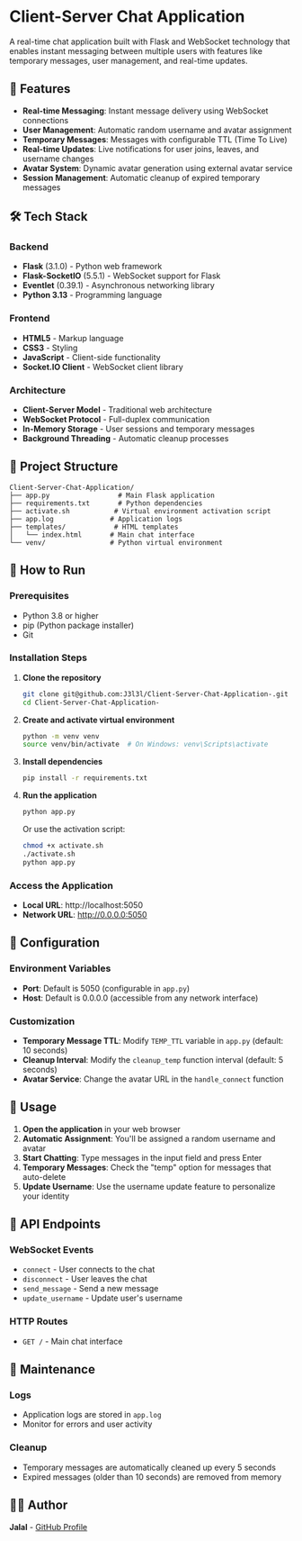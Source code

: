 # Client-Server Chat Application

A real-time chat application built with Flask and WebSocket technology that enables instant messaging between multiple users with features like temporary messages, user management, and real-time updates.

## 🚀 Features

- **Real-time Messaging**: Instant message delivery using WebSocket connections
- **User Management**: Automatic random username and avatar assignment
- **Temporary Messages**: Messages with configurable TTL (Time To Live)
- **Real-time Updates**: Live notifications for user joins, leaves, and username changes
- **Avatar System**: Dynamic avatar generation using external avatar service
- **Session Management**: Automatic cleanup of expired temporary messages

## 🛠️ Tech Stack

### Backend
- **Flask** (3.1.0) - Python web framework
- **Flask-SocketIO** (5.5.1) - WebSocket support for Flask
- **Eventlet** (0.39.1) - Asynchronous networking library
- **Python 3.13** - Programming language

### Frontend
- **HTML5** - Markup language
- **CSS3** - Styling
- **JavaScript** - Client-side functionality
- **Socket.IO Client** - WebSocket client library

### Architecture
- **Client-Server Model** - Traditional web architecture
- **WebSocket Protocol** - Full-duplex communication
- **In-Memory Storage** - User sessions and temporary messages
- **Background Threading** - Automatic cleanup processes

## 📁 Project Structure

```
Client-Server-Chat-Application/
├── app.py                 # Main Flask application
├── requirements.txt       # Python dependencies
├── activate.sh           # Virtual environment activation script
├── app.log              # Application logs
├── templates/            # HTML templates
│   └── index.html       # Main chat interface
└── venv/                # Python virtual environment
```

## 🚀 How to Run

### Prerequisites
- Python 3.8 or higher
- pip (Python package installer)
- Git

### Installation Steps

1. **Clone the repository**
   ```bash
   git clone git@github.com:J3l3l/Client-Server-Chat-Application-.git
   cd Client-Server-Chat-Application-
   ```

2. **Create and activate virtual environment**
   ```bash
   python -m venv venv
   source venv/bin/activate  # On Windows: venv\Scripts\activate
   ```

3. **Install dependencies**
   ```bash
   pip install -r requirements.txt
   ```

4. **Run the application**
   ```bash
   python app.py
   ```

   Or use the activation script:
   ```bash
   chmod +x activate.sh
   ./activate.sh
   python app.py
   ```

### Access the Application

- **Local URL**: http://localhost:5050
- **Network URL**: http://0.0.0.0:5050

## 🔧 Configuration

### Environment Variables
- **Port**: Default is 5050 (configurable in `app.py`)
- **Host**: Default is 0.0.0.0 (accessible from any network interface)

### Customization
- **Temporary Message TTL**: Modify `TEMP_TTL` variable in `app.py` (default: 10 seconds)
- **Cleanup Interval**: Modify the `cleanup_temp` function interval (default: 5 seconds)
- **Avatar Service**: Change the avatar URL in the `handle_connect` function

## 📱 Usage

1. **Open the application** in your web browser
2. **Automatic Assignment**: You'll be assigned a random username and avatar
3. **Start Chatting**: Type messages in the input field and press Enter
4. **Temporary Messages**: Check the "temp" option for messages that auto-delete
5. **Update Username**: Use the username update feature to personalize your identity

## 🔌 API Endpoints

### WebSocket Events
- `connect` - User connects to the chat
- `disconnect` - User leaves the chat
- `send_message` - Send a new message
- `update_username` - Update user's username

### HTTP Routes
- `GET /` - Main chat interface

## 🧹 Maintenance

### Logs
- Application logs are stored in `app.log`
- Monitor for errors and user activity

### Cleanup
- Temporary messages are automatically cleaned up every 5 seconds
- Expired messages (older than 10 seconds) are removed from memory

## 👨‍💻 Author

**Jalal** - [GitHub Profile](https://github.com/J3l3l)


